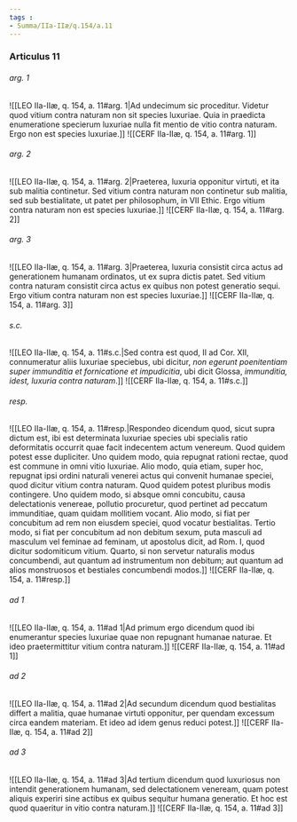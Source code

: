 ```yaml
---
tags : 
- Summa/IIa-IIæ/q.154/a.11
---
```


### Articulus 11

###### arg. 1
![[LEO IIa-IIæ, q. 154, a. 11#arg. 1|Ad undecimum sic proceditur. Videtur quod vitium contra naturam non sit species luxuriae. Quia in praedicta enumeratione specierum luxuriae nulla fit mentio de vitio contra naturam. Ergo non est species luxuriae.]]
![[CERF IIa-IIæ, q. 154, a. 11#arg. 1]]

###### arg. 2
![[LEO IIa-IIæ, q. 154, a. 11#arg. 2|Praeterea, luxuria opponitur virtuti, et ita sub malitia continetur. Sed vitium contra naturam non continetur sub malitia, sed sub bestialitate, ut patet per philosophum, in VII Ethic. Ergo vitium contra naturam non est species luxuriae.]]
![[CERF IIa-IIæ, q. 154, a. 11#arg. 2]]

###### arg. 3
![[LEO IIa-IIæ, q. 154, a. 11#arg. 3|Praeterea, luxuria consistit circa actus ad generationem humanam ordinatos, ut ex supra dictis patet. Sed vitium contra naturam consistit circa actus ex quibus non potest generatio sequi. Ergo vitium contra naturam non est species luxuriae.]]
![[CERF IIa-IIæ, q. 154, a. 11#arg. 3]]

###### s.c.
![[LEO IIa-IIæ, q. 154, a. 11#s.c.|Sed contra est quod, II ad Cor. XII, connumeratur aliis luxuriae speciebus, ubi dicitur, *non egerunt poenitentiam super immunditia et fornicatione et impudicitia*, ubi dicit Glossa, *immunditia, idest, luxuria contra naturam*.]]
![[CERF IIa-IIæ, q. 154, a. 11#s.c.]]

###### resp.
![[LEO IIa-IIæ, q. 154, a. 11#resp.|Respondeo dicendum quod, sicut supra dictum est, ibi est determinata luxuriae species ubi specialis ratio deformitatis occurrit quae facit indecentem actum venereum. Quod quidem potest esse dupliciter. Uno quidem modo, quia repugnat rationi rectae, quod est commune in omni vitio luxuriae. Alio modo, quia etiam, super hoc, repugnat ipsi ordini naturali venerei actus qui convenit humanae speciei, quod dicitur vitium contra naturam. Quod quidem potest pluribus modis contingere. Uno quidem modo, si absque omni concubitu, causa delectationis venereae, pollutio procuretur, quod pertinet ad peccatum immunditiae, quam quidam mollitiem vocant. Alio modo, si fiat per concubitum ad rem non eiusdem speciei, quod vocatur bestialitas. Tertio modo, si fiat per concubitum ad non debitum sexum, puta masculi ad masculum vel feminae ad feminam, ut apostolus dicit, ad Rom. I, quod dicitur sodomiticum vitium. Quarto, si non servetur naturalis modus concumbendi, aut quantum ad instrumentum non debitum; aut quantum ad alios monstruosos et bestiales concumbendi modos.]]
![[CERF IIa-IIæ, q. 154, a. 11#resp.]]

###### ad 1
![[LEO IIa-IIæ, q. 154, a. 11#ad 1|Ad primum ergo dicendum quod ibi enumerantur species luxuriae quae non repugnant humanae naturae. Et ideo praetermittitur vitium contra naturam.]]
![[CERF IIa-IIæ, q. 154, a. 11#ad 1]]

###### ad 2
![[LEO IIa-IIæ, q. 154, a. 11#ad 2|Ad secundum dicendum quod bestialitas differt a malitia, quae humanae virtuti opponitur, per quendam excessum circa eandem materiam. Et ideo ad idem genus reduci potest.]]
![[CERF IIa-IIæ, q. 154, a. 11#ad 2]]

###### ad 3
![[LEO IIa-IIæ, q. 154, a. 11#ad 3|Ad tertium dicendum quod luxuriosus non intendit generationem humanam, sed delectationem veneream, quam potest aliquis experiri sine actibus ex quibus sequitur humana generatio. Et hoc est quod quaeritur in vitio contra naturam.]]
![[CERF IIa-IIæ, q. 154, a. 11#ad 3]]

